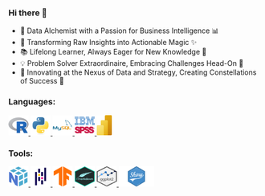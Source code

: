 ### Hi there 👋

- 🚀 Data Alchemist with a Passion for Business Intelligence 📊
- 🔮 Transforming Raw Insights into Actionable Magic ✨
- 📚 Lifelong Learner, Always Eager for New Knowledge 🧠
- 💡 Problem Solver Extraordinaire, Embracing Challenges Head-On 🌟
- 🌌 Innovating at the Nexus of Data and Strategy, Creating Constellations of Success 🌠

<h3 align="left">Languages:</h3>
<p align="left"> 

<a href="https://www.r-project.org" target="_blank" rel="noreferrer"> <img src="https://github.com/devicons/devicon/blob/master/icons/r/r-original.svg" alt="R" width="40" height="40"/> </a> <a href="https://www.python.org" target="_blank" rel="noreferrer"> <img src="https://raw.githubusercontent.com/devicons/devicon/master/icons/python/python-original.svg" alt="python" width="40" height="40"/> </a> <a href="https://www.mysql.com" target="_blank" rel="noreferrer"> <img src="https://github.com/devicons/devicon/blob/master/icons/mysql/mysql-original-wordmark.svg" alt="MySQL" width="40" height="40"/> </a> <a href="https://www.ibm.com/products/spss-statistics" target="_blank" rel="noreferrer"> <img src="https://github.com/devicons/devicon/blob/master/icons/spss/spss-original.svg" alt="SPSS" width="40" height="40"/> </a> <a href="https://powerbi.microsoft.com/en-us/" target="_blank" rel="noreferrer"> <img src="https://github.com/AyomiUpeksha/Room_Booking_System/blob/main/Icons/power-bi-icon-384x512-bujnuaon.png" alt="Power BI" width="30" height="40"/> </a> 
</p>

<h3 align="left">Tools:</h3>
<p align="left"> 
<a href="https://numpy.org" target="_blank" rel="noreferrer"> <img src="https://github.com/devicons/devicon/blob/master/icons/numpy/numpy-original.svg" alt="Numpy" width="40" height="40"/> </a> <a href="https://pandas.pydata.org" target="_blank" rel="noreferrer"> <img src="https://github.com/devicons/devicon/blob/master/icons/pandas/pandas-original.svg" alt="Pandas" width="40" height="40"/> </a> <a href="https://www.tensorflow.org" target="_blank" rel="noreferrer"> <img src="https://github.com/devicons/devicon/blob/master/icons/tensorflow/tensorflow-original.svg" alt="Tenserflow" width="40" height="40"/> </a> <a href="https://rmarkdown.rstudio.com" target="_blank" rel="noreferrer"> <img src="https://github.com/AyomiUpeksha/Room_Booking_System/blob/main/Icons/logo.png" alt="Markdown" width="40" height="40"/> </a> <a href="https://ggplot2.tidyverse.org" target="_blank" rel="noreferrer"> <img src="https://github.com/AyomiUpeksha/Room_Booking_System/blob/main/Icons/graphics-in-r-with-ggplot2.png" alt="ggplot" width="40" height="40"/> </a> <a href="https://www.rstudio.com/products/shiny/" target="_blank" rel="noreferrer"> <img src="https://github.com/AyomiUpeksha/Room_Booking_System/blob/main/Icons/Shiny-logo.png" alt="Shiny" width="70" height="40"/> </a> 

</p>




<!--
**AyomiUpeksha/AyomiUpeksha** is a ✨ _special_ ✨ repository because its `README.md` (this file) appears on your GitHub profile.

Here are some ideas to get you started:


- 🔭 I’m currently working on ...
- 🌱 I’m currently learning ...
- 👯 I’m looking to collaborate on ...
- 🤔 I’m looking for help with ...
- 💬 Ask me about ...
- 📫 How to reach me: ...
- 😄 Pronouns: ...
- ⚡ Fun fact: ...
-->
